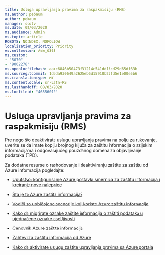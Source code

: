 ```yaml
---
title: Usluga upravljanja pravima za raspakmisiju (RMS)
ms.author: pebaum
author: pebaum
manager: scotv
ms.date: 08/03/2020
ms.audience: Admin
ms.topic: article
ROBOTS: NOINDEX, NOFOLLOW
localization_priority: Priority
ms.collection: Adm_O365
ms.custom:
- "5070"
- "9002278"
ms.openlocfilehash: aacc6846b50473f31214c541dd16cd29d65df63b
ms.sourcegitcommit: 1dada930649a2625eb6d15910b2bfd5e1e00e5b6
ms.translationtype: MT
ms.contentlocale: sr-Latn-RS
ms.lasthandoff: 08/03/2020
ms.locfileid: "46556019"
---
```

# <a name="decommission-azure-rights-management-service-rms"></a>Usluga upravljanja pravima za raspakmisiju (RMS)

Pre nego što deaktivirate uslugu upravljanja pravima na polju za rukovanje, uverite se da imate kopiju brojnog ključa za zaštitu informacija o azijskim informacijama i odgovarajućeg pouzdanog domena za objavljivanje podataka (TPD).

Za dodatne resurse o rashodovanje i deaktiviranju zaštite za zaštitu od Azure informacija pogledajte:

- [Uputstvo: konfigurisanje Azure postavki smernica za zaštitu informacija i kreiranje nove nalepnice](https://docs.microsoft.com/azure/information-protection/get-started/infoprotect-quick-start-tutorial)
- [Šta je to Azure zaštita informacija?](https://docs.microsoft.com/azure/information-protection/what-is-information-protection)
- [Vodiči za uobičajene scenarije koji koriste Azure zaštitu informacija](https://docs.microsoft.com/azure/information-protection/how-to-guides)  
    
- [Kako da migrirate oznake zaštite informacija o zaštiti podataka u ujednačene oznake osetljivosti](https://docs.microsoft.com/azure/information-protection/configure-policy-migrate-labels)  
    
- [Cenovnik Azure zaštite informacija](https://azure.microsoft.com/pricing/details/information-protection)  
    
- [Zahtevi za zaštitu informacija od Azure](https://docs.microsoft.com/azure/information-protection/get-started/requirements)  
    
- [Kako da aktivirate uslugu zaštite upravljanja pravima sa Azure portala](https://docs.microsoft.com/azure/information-protection/deploy-use/activate-azure)